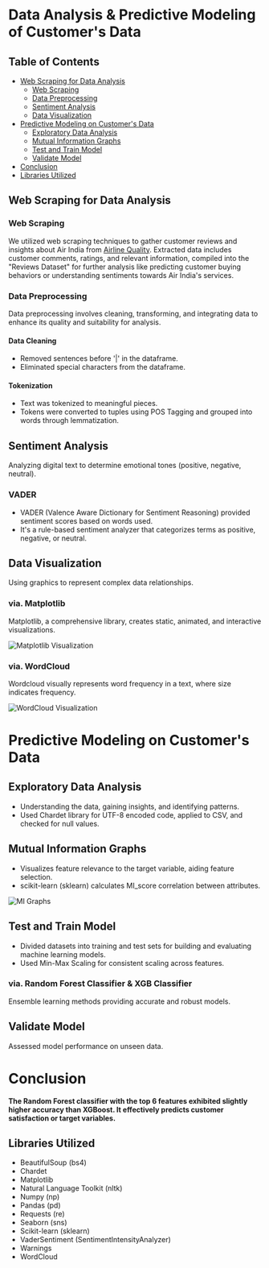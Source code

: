 # **Data Analysis & Predictive Modeling of Customer's Data**

## Table of Contents
- [Web Scraping for Data Analysis](#web-scraping-for-data-analysis)
  - [Web Scraping](#web-scraping)
  - [Data Preprocessing](#data-preprocessing)
  - [Sentiment Analysis](#sentiment-analysis)
  - [Data Visualization](#data-visualization)
- [Predictive Modeling on Customer's Data](#predictive-modeling-on-customers-data)
  - [Exploratory Data Analysis](#exploratory-data-analysis)
  - [Mutual Information Graphs](#mutual-information-graphs)
  - [Test and Train Model](#test-and-train-model)
  - [Validate Model](#validate-model)
- [Conclusion](#conclusion)
- [Libraries Utilized](#libraries-utilized)

## **Web Scraping for Data Analysis**

### **Web Scraping**
We utilized web scraping techniques to gather customer reviews and insights about Air India from [Airline Quality](https://www.airlinequality.com/airline-reviews/air-india/). Extracted data includes customer comments, ratings, and relevant information, compiled into the "Reviews Dataset" for further analysis like predicting customer buying behaviors or understanding sentiments towards Air India's services.

### **Data Preprocessing**
Data preprocessing involves cleaning, transforming, and integrating data to enhance its quality and suitability for analysis.

#### **Data Cleaning**
- Removed sentences before '|' in the dataframe.
- Eliminated special characters from the dataframe.

#### **Tokenization**
- Text was tokenized to meaningful pieces.
- Tokens were converted to tuples using POS Tagging and grouped into words through lemmatization.

## **Sentiment Analysis**
Analyzing digital text to determine emotional tones (positive, negative, neutral).

### **VADER**
- VADER (Valence Aware Dictionary for Sentiment Reasoning) provided sentiment scores based on words used.
- It's a rule-based sentiment analyzer that categorizes terms as positive, negative, or neutral.

## **Data Visualization**
Using graphics to represent complex data relationships.

### **via. Matplotlib**
Matplotlib, a comprehensive library, creates static, animated, and interactive visualizations.

![Matplotlib Visualization](https://github.com/nilayhangarge/IBM-CSRBOX-Internship-Project/assets/88373687/03e1d670-39bb-4c64-aedd-ccdeb2c39755.png)

### **via. WordCloud**
Wordcloud visually represents word frequency in a text, where size indicates frequency.

![WordCloud Visualization](https://github.com/nilayhangarge/IBM-CSRBOX-Internship-Project/assets/88373687/d3770498-5ab5-4707-a44d-5482123565ec.png)

# **Predictive Modeling on Customer's Data**

## **Exploratory Data Analysis**
- Understanding the data, gaining insights, and identifying patterns.
- Used Chardet library for UTF-8 encoded code, applied to CSV, and checked for null values.

## **Mutual Information Graphs**
- Visualizes feature relevance to the target variable, aiding feature selection.
- scikit-learn (sklearn) calculates MI_score correlation between attributes.

![MI Graphs](https://github.com/adityabasanti/IBM-CSRBOX-Internship-Project/assets/102895768/9206150b-b50a-4197-9957-0d917629a928.png)

## **Test and Train Model**
- Divided datasets into training and test sets for building and evaluating machine learning models.
- Used Min-Max Scaling for consistent scaling across features.

### **via. Random Forest Classifier & XGB Classifier**
Ensemble learning methods providing accurate and robust models.

## **Validate Model**
Assessed model performance on unseen data.

# **Conclusion**
**The Random Forest classifier with the top 6 features exhibited slightly higher accuracy than XGBoost. It effectively predicts customer satisfaction or target variables.**

## **Libraries Utilized**
- BeautifulSoup (bs4)
- Chardet
- Matplotlib
- Natural Language Toolkit (nltk)
- Numpy (np)
- Pandas (pd)
- Requests (re)
- Seaborn (sns)
- Scikit-learn (sklearn)
- VaderSentiment (SentimentIntensityAnalyzer)
- Warnings
- WordCloud

